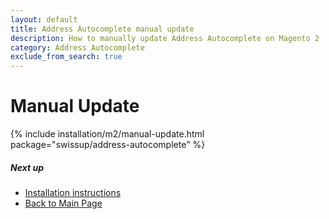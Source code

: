 ```yaml
---
layout: default
title: Address Autocomplete manual update
description: How to manually update Address Autocomplete on Magento 2
category: Address Autocomplete
exclude_from_search: true
---
```


# Manual Update

{% include installation/m2/manual-update.html package="swissup/address-autocomplete" %}

##### Next up

 -  [Installation instructions](../)
 -  [Back to Main Page](../../)
